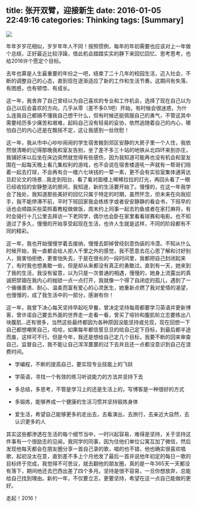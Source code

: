 title: 张开双臂，迎接新生
date: 2016-01-05 22:49:16
categories: Thinking
tags: [Summary]
---

![](http://7u2eve.com1.z0.glb.clouddn.com/summaryu%3D3013140567%2C3976971065%26fm%3D11%26gp%3D0.jpg)
<!-- more -->
年年岁岁花相似，岁岁年年人不同！按照惯例，每年的年初需要也应该对上一年做个总结，正好最近比较浮躁，借此机会踏踏实实的静下来回忆回忆、思考思考，也给2016许个愿定个目标。

去年也算是人生最重要的年份之一吧，结束了二十几年的校园生活，迈入社会，不断的调整自己的心态，直到现在逐渐适应了新的工作和生活节奏。这期间有失落、有困惑，也有顿悟、有成长。

这一年，我舍弃了自己曾经以为自己喜欢的专业和工作机会，选择了现在自己以为自己以后会喜欢的方向，几乎从零（差不多0.1吧）开始，有时候会很迷惑，为什么连我自己都搞不懂我自己想干什么，但有时候还挺佩服自己的勇气，不管这其中需要经历多少痛苦和艰难，起码自己没有轻易的妥协，依然追随着自己的内心，哪怕自己的内心还是在飘摇不定，这让我感到一丝欣慰！

这一年，我从市中心吵吵闹闹的学生宿舍搬到郊区安静的大房子里一个人住，我依然很清晰的记得那晚我和室友告别，坐了差不多三十站的地铁从北四环来到亦庄，我铺好床以后坐在床边突然就觉得有些感伤，因为我知道可能再也没有机会和室友围在一起每天晚上看几集权利的游戏，也不会说在宿舍楼道吼一声就有一帮哥们陪着一起去打球，不会再有合一楼六七块钱的一荤一素，更不会有实验室集体通宵达旦赶论文的场景...我走到阳台，看了看对面楼上稀稀拉拉的灯光，再回头看了一眼已经收拾的安静整洁的房间，我知道，新的生活要开始了。慢慢的，在这一年我学会了独处，我知道那些美好的回忆只属于特定的时期，虽然怀念，但未来在向我招手，我不能停滞不前，平时下班回家我会练练字或者安安静静的看会书，下班早的话也会顺路买些菜照着教程做做饭，周末约上同事一起去钓鱼或者在家打麻将，有时会骑行十几公里去拜访一下老同学，偶尔也会卧在家里看看球赛和电影。也不知道过了多久，慢慢的开始享受起现在生活，也许人生就是这样，不同的阶段都有不同的精彩。

这一年，我也开始慢慢学着去接纳，慢慢去卸掉曾经刻意伪装的冷漠。不知从什么时候开始，我一直都会给人拒人千里之外的感觉，我不愿意去花心思了解和讨好别人，我害怕拒绝，更害怕失去，于是在很长的一段时间里，我都把自己封闭起来了，有时我也想勇敢一些，但是却从来都没有真正的勇敢过。直到有一天，她来到了我的生活，我没有留意，以为只是一次普通的相遇，慢慢的，她身上流露出的真诚把禁锢在我内心的枷锁一点一点打开，我就像一个得了自闭症的孤儿，遇到了一个循循善诱、耐心、温柔而富有爱心的心灵医生，她重新点燃了我对爱情的渴望，也慢慢的，成了我生活中的一部分，感谢有你！

这一年，我曾下决心每天坚持早起吃早餐，曾决定坚持每周都要学习英语并更新博客，曾许诺自己要去外面的世界走一走看一看，曾买了哑铃和腹肌轮立志要练出八块腹肌...还有很多，当然这些最终都因为各种原因没能坚持或兑现，现在回想一下自己都想嘲笑自己，哈哈，如果每年都信誓旦旦的给自己定下目标，到最后都半途而废，这样可不行。但是今年，我还是想给自己定几个目标，我要不断的回来审查自己，监督自己，我不能让自己浑浑噩噩的过下去并且还一点都没意识到自己在浪费时间。

- 学编程，不断的提高自己，要实现专业技能上的飞跃

- 学英语，寻找一个有效的练习听说能力的方法并坚持下去

- 多总结，多思考，不管是学习上的还是生活上的，写博客是一种很好的方式

- 多锻炼，能够养成一个健康的生活习惯并坚持锻炼身体

- 爱生活，希望自己能够更多的走出去，去看演出，去旅行，去亲近大自然，去认识更多的人

其实这些都渗透在生活的每个细节当中，一时兴起容易，难得是坚持，关于坚持这件事有一个很励志的见闻，我同学的同事，因为住他们单位公寓互加了微信，然后发现他每天都会在朋友圈分享一首自己录的歌，唱的也不错，他也确实很喜欢唱歌，起初没太在意，直到差不多上个月他发了最后一首并说他年初定的每日一歌的目标终于完成，我觉得不可思议，就去翻他的朋友圈，真的是一年365天一天都没有落下，期间他还去巴西出差了四个多月。坚持是很不容易，一旦你想放弃，总能给自己找到理由。新的一年，不仅要立志，更要坚持，希望在这一点自己能做的更好。

走起！2016！